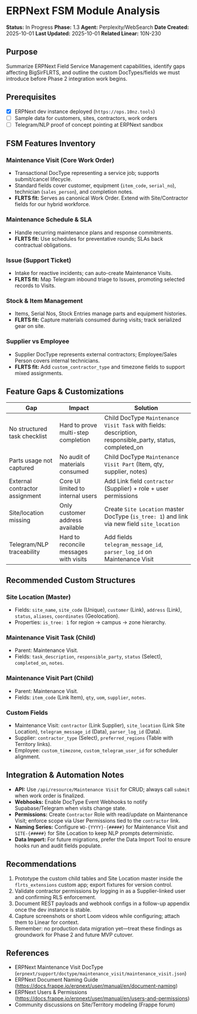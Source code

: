 # ERPNext FSM Module Analysis

**Status:** In Progress **Phase:** 1.3 **Agent:** Perplexity/WebSearch **Date
Created:** 2025-10-01 **Last Updated:** 2025-10-01 **Related Linear:** 10N-230

## Purpose

Summarize ERPNext Field Service Management capabilities, identify gaps affecting
BigSirFLRTS, and outline the custom DocTypes/fields we must introduce before
Phase 2 integration work begins.

## Prerequisites

- [x] ERPNext dev instance deployed (`https://ops.10nz.tools`)
- [ ] Sample data for customers, sites, contractors, work orders
- [ ] Telegram/NLP proof of concept pointing at ERPNext sandbox

## FSM Features Inventory

### Maintenance Visit (Core Work Order)

- Transactional DocType representing a service job; supports submit/cancel
  lifecycle.
- Standard fields cover customer, equipment (`item_code`, `serial_no`),
  technician (`sales_person`), and completion notes.
- **FLRTS fit:** Serves as canonical Work Order. Extend with Site/Contractor
  fields for our hybrid workforce.

### Maintenance Schedule & SLA

- Handle recurring maintenance plans and response commitments.
- **FLRTS fit:** Use schedules for preventative rounds; SLAs back contractual
  obligations.

### Issue (Support Ticket)

- Intake for reactive incidents; can auto-create Maintenance Visits.
- **FLRTS fit:** Map Telegram inbound triage to Issues, promoting selected
  records to Visits.

### Stock & Item Management

- Items, Serial Nos, Stock Entries manage parts and equipment histories.
- **FLRTS fit:** Capture materials consumed during visits; track serialized gear
  on site.

### Supplier vs Employee

- Supplier DocType represents external contractors; Employee/Sales Person covers
  internal technicians.
- **FLRTS fit:** Add `custom_contractor_type` and timezone fields to support
  mixed assignments.

## Feature Gaps & Customizations

| Gap                            | Impact                                 | Solution                                                                                                 |
| ------------------------------ | -------------------------------------- | -------------------------------------------------------------------------------------------------------- |
| No structured task checklist   | Hard to prove multi-step completion    | Child DocType `Maintenance Visit Task` with fields: description, responsible_party, status, completed_on |
| Parts usage not captured       | No audit of materials consumed         | Child DocType `Maintenance Visit Part` (Item, qty, supplier, notes)                                      |
| External contractor assignment | Core UI limited to internal users      | Add Link field `contractor` (Supplier) + role + user permissions                                         |
| Site/location missing          | Only customer address available        | Create `Site Location` master DocType (`is_tree: 1`) and link via new field `site_location`              |
| Telegram/NLP traceability      | Hard to reconcile messages with visits | Add fields `telegram_message_id`, `parser_log_id` on Maintenance Visit                                   |

## Recommended Custom Structures

### Site Location (Master)

- Fields: `site_name`, `site_code` (Unique), `customer` (Link), `address`
  (Link), `status`, `aliases`, `coordinates` (Geolocation).
- Properties: `is_tree: 1` for region → campus → zone hierarchy.

### Maintenance Visit Task (Child)

- Parent: Maintenance Visit.
- Fields: `task_description`, `responsible_party`, `status` (Select),
  `completed_on`, `notes`.

### Maintenance Visit Part (Child)

- Parent: Maintenance Visit.
- Fields: `item_code` (Link Item), `qty`, `uom`, `supplier`, `notes`.

### Custom Fields

- Maintenance Visit: `contractor` (Link Supplier), `site_location` (Link Site
  Location), `telegram_message_id` (Data), `parser_log_id` (Data).
- Supplier: `contractor_type` (Select), `preferred_regions` (Table with
  Territory links).
- Employee: `custom_timezone`, `custom_telegram_user_id` for scheduler
  alignment.

## Integration & Automation Notes

- **API:** Use `/api/resource/Maintenance Visit` for CRUD; always call `submit`
  when work order is finalized.
- **Webhooks:** Enable DocType Event Webhooks to notify Supabase/Telegram when
  visits change state.
- **Permissions:** Create `Contractor` Role with read/update on Maintenance
  Visit; enforce scope via User Permissions tied to the `contractor` link.
- **Naming Series:** Configure `WO-{YYYY}-{#####}` for Maintenance Visit and
  `SITE-{#####}` for Site Location to keep NLP prompts deterministic.
- **Data Import:** For future migrations, prefer the Data Import Tool to ensure
  hooks run and audit fields populate.

## Recommendations

1. Prototype the custom child tables and Site Location master inside the
   `flrts_extensions` custom app; export fixtures for version control.
2. Validate contractor permissions by logging in as a Supplier-linked user and
   confirming RLS enforcement.
3. Document REST payloads and webhook configs in a follow-up appendix once the
   dev instance is stable.
4. Capture screenshots or short Loom videos while configuring; attach them to
   Linear for context.
5. Remember: no production data migration yet—treat these findings as groundwork
   for Phase 2 and future MVP cutover.

## References

- ERPNext Maintenance Visit DocType
  (`erpnext/support/doctype/maintenance_visit/maintenance_visit.json`)
- ERPNext Document Naming Guide
  (<https://docs.frappe.io/erpnext/user/manual/en/document-naming>)
- ERPNext Users & Permissions
  (<https://docs.frappe.io/erpnext/user/manual/en/users-and-permissions>)
- Community discussions on Site/Territory modeling (Frappe forum)
